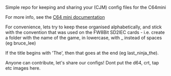 Simple repo for keeping and sharing your (CJM) config files for the C64mini

For more info, see the [C64 mini documentation](https://thec64.com/file-loader/)

For convenience, lets try to keep these organised alphabetically, and stick with the convention that was used on the FW8Bit SD2IEC cards - i.e. create a folder with the name of the game, in lowercase, with _ instead of spaces (eg bruce_lee)

If the title begins with 'The', then that goes at the end (eg last_ninja_the).

Anyone can contribute, let's share our configs!  Dont put the d64, crt, tap etc images here.